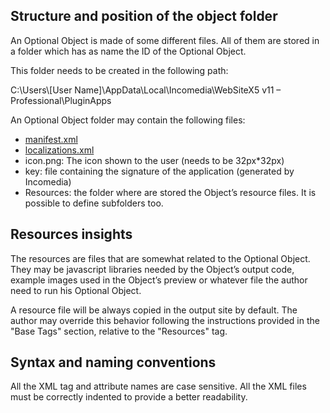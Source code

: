 

## Structure and position of the object folder

An Optional Object is made of some different files. All of them are stored in a folder which has as name the ID of the Optional Object.

This folder needs to be created in the following path:

C:\\Users\\[User Name]\\AppData\\Local\\Incomedia\\WebSiteX5 v11 – Professional\\PluginApps

An Optional Object folder may contain the following files:

* [manifest.xml](manifest-xml.md)
* [localizations.xml](localizations-xml.md)
* icon.png: The icon shown to the user (needs to be 32px*32px)
* key: file containing the signature of the application (generated by Incomedia)
* Resources: the folder where are stored the Object’s resource files. It is possible to define subfolders too.

## Resources insights

The resources are files that are somewhat related to the Optional Object. They may be javascript libraries needed by the Object’s output code, example images used in the Object’s preview or whatever file the author need to run his Optional Object.

A resource file will be always copied in the output site by default. The author may override this behavior following the instructions provided in the "Base Tags" section, relative to the "Resources" tag.

## Syntax and naming conventions

All the XML tag and attribute names are case sensitive.
All the XML files must be correctly indented to provide a better readability.